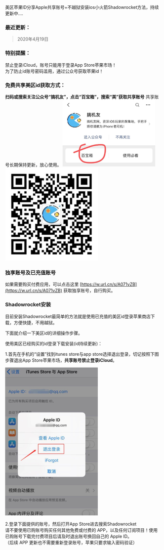 美区苹果ID分享Apple共享账号+不越狱安装ios小火箭Shadowrocket方法，持续更新中....

### 最近更新：
> 2020年4月19日

### 特别提醒：
禁止登录iCloud，账号只能用于登录App Store苹果市场！  
为了防止id账号密码滥用，通过公众号获取苹果id！

### 免费共享美区id获取方式：
**扫码或搜索关注公众号“搞机友”，点击“百宝箱”，搜索“美”获取共享账号**
共享账号长期保持更新，放心使用。
 <img src="./src/20d72a643d4bd39728d9880ca3a93213.png" width = "300"  alt="截图"/>
 <img src="./src/93b8f278714b5adfa5b0364069f96286.png" width = "300"  alt="二维码"/>

### 独享账号及已充值账号
如果需要购买付费应用，可以点击这里 [https://w.url.cn/s/A071vZB](https://w.url.cn/s/A071vZB) 获取独享账号，自行购买。

### Shadowrocket安装

目前安装Shadowrocket最简单的方法就是使用已充值的美区id登录苹果商店下载，方便快捷，不用越狱。

下面就介绍一下美区id的详细操作步骤。

使用美区已经购买的id登录下载安装(id持续更新)：

1.首先在手机的“设置”找到itunes store与app store选择退出登录，切记按照下图步骤退出App Store苹果市场，**共享账号禁止登录iCloud**。  

 <img src="./src/f3ea716e20074ac35eca7c54a07c9558.png" width = "300"  alt="截图"/>

2.登录下面提供的账号，然后打开App Store进去搜索Shadowrocket  
请不要使用已购账号购买任何其他免费或付费的 APP，以及任何订阅项目！使用已购账号下载完付费项目后请及时退出账号换回自己的 Apple ID。  
（后续 APP 更新也不需要重新登录账号，苹果只要求输入密码验证）
